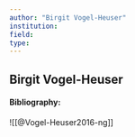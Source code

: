 ```yaml
---
author: "Birgit Vogel-Heuser"
institution:
field:
type:
---
```


## Birgit Vogel-Heuser
#### Bibliography:

![[@Vogel-Heuser2016-ng]]